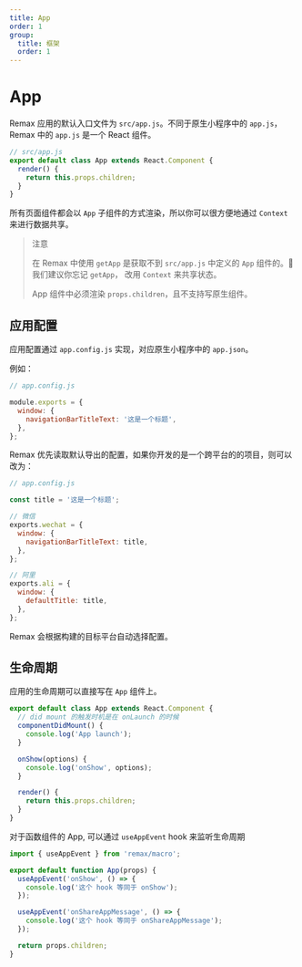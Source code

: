 ```yaml
---
title: App
order: 1
group:
  title: 框架
  order: 1
---
```


# App

Remax 应用的默认入口文件为 `src/app.js`。不同于原生小程序中的 `app.js`，Remax 中的 `app.js` 是一个 React 组件。

```js
// src/app.js
export default class App extends React.Component {
  render() {
    return this.props.children;
  }
}
```

所有页面组件都会以 `App` 子组件的方式渲染，所以你可以很方便地通过 `Context` 来进行数据共享。

> 注意
>
> 在 Remax 中使用 `getApp` 是获取不到 `src/app.js` 中定义的 `App` 组件的。 我们建议你忘记 `getApp`， 改用 `Context` 来共享状态。
>
> App 组件中必须渲染 `props.children`，且不支持写原生组件。

## 应用配置

应用配置通过 `app.config.js` 实现，对应原生小程序中的 `app.json`。

例如：

```js
// app.config.js

module.exports = {
  window: {
    navigationBarTitleText: '这是一个标题',
  },
};
```

Remax 优先读取默认导出的配置，如果你开发的是一个跨平台的的项目，则可以改为：

```js
// app.config.js

const title = '这是一个标题';

// 微信
exports.wechat = {
  window: {
    navigationBarTitleText: title,
  },
};

// 阿里
exports.ali = {
  window: {
    defaultTitle: title,
  },
};
```

Remax 会根据构建的目标平台自动选择配置。

## 生命周期

应用的生命周期可以直接写在 `App` 组件上。

```js
export default class App extends React.Component {
  // did mount 的触发时机是在 onLaunch 的时候
  componentDidMount() {
    console.log('App launch');
  }

  onShow(options) {
    console.log('onShow', options);
  }

  render() {
    return this.props.children;
  }
}
```

对于函数组件的 App, 可以通过 `useAppEvent` hook 来监听生命周期

```jsx
import { useAppEvent } from 'remax/macro';

export default function App(props) {
  useAppEvent('onShow', () => {
    console.log('这个 hook 等同于 onShow');
  });

  useAppEvent('onShareAppMessage', () => {
    console.log('这个 hook 等同于 onShareAppMessage');
  });

  return props.children;
}
```
